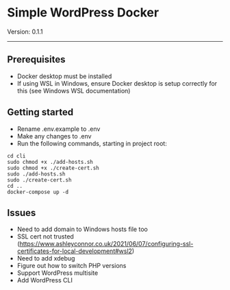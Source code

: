 # Simple WordPress Docker

Version: 0.1.1

---

## Prerequisites

- Docker desktop must be installed
- If using WSL in Windows, ensure Docker desktop is setup correctly for this (see Windows WSL documentation)

## Getting started

- Rename .env.example to .env
- Make any changes to .env
- Run the following commands, starting in project root:

```
cd cli
sudo chmod +x ./add-hosts.sh
sudo chmod +x ./create-cert.sh
sudo ./add-hosts.sh
sudo ./create-cert.sh
cd ..
docker-compose up -d
```

## Issues

- Need to add domain to Windows hosts file too
- SSL cert not trusted (https://www.ashleyconnor.co.uk/2021/06/07/configuring-ssl-certificates-for-local-development#wsl2)
- Need to add xdebug
- Figure out how to switch PHP versions
- Support WordPress multisite
- Add WordPress CLI
